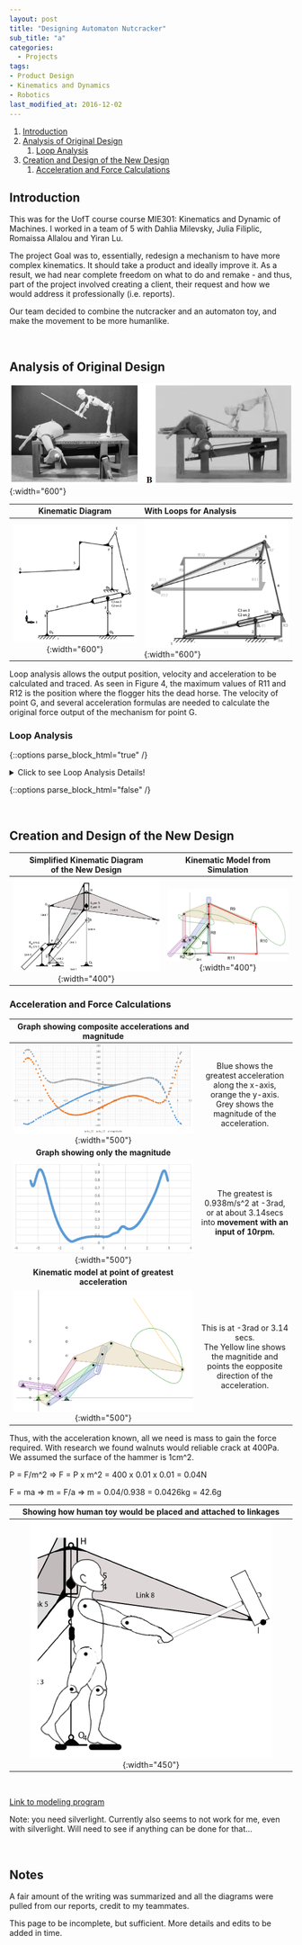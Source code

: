```yaml
---
layout: post
title: "Designing Automaton Nutcracker"
sub_title: "a"
categories:
  - Projects
tags:
- Product Design
- Kinematics and Dynamics
- Robotics
last_modified_at: 2016-12-02 
---
```


1. [Introduction](#1)
2. [Analysis of Original Design](#2)
    1. [Loop Analysis](#2a)
3. [Creation and Design of the New Design](#3)
    1. [Acceleration and Force Calculations](#3a)
    
    
## Introduction <a name="1"></a>
This was for the UofT course course MIE301: Kinematics and Dynamic of Machines. I worked in a team of 5 with Dahlia Milevsky, Julia Filiplic, Romaissa Allalou and Yiran Lu. 

The project Goal was to, essentially, redesign a mechanism to have more complex kinematics. It should take a product and ideally improve it. As a result, we had near complete freedom on what to do and remake - and thus, part of the project involved creating a client, their request and how we would address it professionally (i.e. reports). 

Our team decided to combine the nutcracker and an automaton toy, and make the movement to be more humanlike.

<p>&nbsp;</p> 

## Analysis of Original Design <a name="2"></a>

![img](/images/projects/nutcracker/og_design.PNG "The Automaton Toy Ee Combined with the Classic Nutcracker"){:width="600"}

| Kinematic Diagram | With Loops for Analysis|
|:-----------------:|:-----------------------|
| ![img](/images/projects/nutcracker/og_design_kd.PNG "Simplified KD"){:width="600"} | ![img](/images/projects/nutcracker/og_design_kd_eqtn.PNG "KD with Loops"){:width="600"} |

Loop analysis allows the output position, velocity and acceleration to be calculated and traced. As seen in Figure 4, the maximum values of R11 and  R12 is the position where the flogger hits the dead horse. The velocity of point G, and several acceleration formulas are needed to calculate the original force output of the mechanism for point G. 

### Loop Analysis <a name="2a"></a>

{::options parse_block_html="true" /} 

<details>
  
  <summary markdown="span">Click to see Loop Analysis Details!</summary>
  
  | rAC2 = 2.8cm <br> rBD  = 17.6cm <br> rFG = 18.6cm <br> rO3_B = 4.8cm <br> rAB  = 12.4cm <br>rDE = 13.2cm <br> | rEG = 21.8cm<br> rO5_FB = 8.89cm<br>rBC3= 12.7cm<br>rEF = 3.0cm<br> rO2_A = 4.8cm<br> rO2_O5 = 9.4cm ĵ +0.5cm î |
  |:-----------------:|:---------------------:|
  | ![img](/images/projects/nutcracker/og_loopAnalysis1.PNG "Simplified KD"){:width="375"} | ![img](/images/projects/nutcracker/og_loopAnalysis2.PNG "Simplified KD"){:width="320"} |
  | ![img](/images/projects/nutcracker/og_loopAnalysis3.PNG "Simplified KD"){:width="350"} | ![img](/images/projects/nutcracker/og_loopAnalysis4.PNG "Simplified KD"){:width="310"} |
  
</details>

{::options parse_block_html="false" /}

<p>&nbsp;</p> 

## Creation and Design of the New Design <a name="3"></a>

| Simplified Kinematic Diagram <br> of the New Design | Kinematic Model from Simulation |
|:---:|:---:|
| ![img](/images/projects/nutcracker/final_design_kd.PNG "Simplified KD"){:width="400"} | ![img](/images/projects/nutcracker/final_design_kd_eqtn.PNG "Simplified KD"){:width="400"} |


### Acceleration and Force Calculations <a name="3a"></a>

|Graph showing composite accelerations and magnitude | |
|:---:|:---:|
|![img](/images/projects/nutcracker/accel_graph.PNG "Composite Accelerations"){:width="500"} | Blue shows the greatest acceleration <br>along the x-axis, orange the y-axis. <br>Grey shows the magnitude of the acceleration.|
| **Graph showing only the magnitude** | |
|![img](/images/projects/nutcracker/accel_graph_mag_only.PNG "Acceleration Magnitude"){:width="500"} | The greatest is 0.938m/s^2 at -3rad, <br>or at about 3.14secs into <b> movement with an input of 10rpm.|
| **Kinematic model at point of greatest acceleration** |  |
|![img](/images/projects/nutcracker/greatest_accl_neg2-9rad.PNG "Simulation Paused at Greatest Acceleration"){:width="500"}|  This is at -3rad or 3.14 secs. <br>The Yellow line shows the magnitide and <br>points the eopposite direction of the acceleration.| 

Thus, with the acceleration known, all we need is mass to gain the force required. With research we found walnuts would reliable crack at 400Pa. We assumed the surface of the hammer is 1cm^2.

P = F/m^2 => F = P x m^2 = 400 x 0.01 x 0.01 = 0.04N

F = ma    =>    m = F/a     =>    m = 0.04/0.938 = 0.0426kg = 42.6g

| Showing how human toy would be placed and attached to linkages |
|:--:|
|![img](/images/projects/nutcracker/final_design_placement.PNG "With Human"){:width="450"} |

<p>&nbsp;</p> 

[Link to modeling program](https://designengrlab.github.io/PMKS/pmks.html?mech=ground,2,R,0.000,0.000,0.000,ttft%7C2,3,R,-30.000,0.000,0.000,ffff%7C3,4,R,100.000,150.000,0.000,ffff%7C4,ground,R,100.000,0.000,0.000,ffff%7C2,5,R,-30.000,30.000,0.000,ffff%7C5,4,RP,100.000,200.000,90.000,ffff%7C5,6,R,0.000,68.000,0.000,ffff%7C6,7,R,-30.000,68.000,0.000,ffff%7C8,4,R,100.000,250.000,25.000,ffff%7C6,ground,RP,-55.000,48.000,45.000,tfff%7C7,8,R,-30.000,200.000,0.000,ffff%7C8,R,350.000,150.000,0.000,ffff%7C )

Note: you need silverlight. Currently also seems to not work for me, even with silverlight. Will need to see if anything can be done for that...

[comment]: # ( https://docs.google.com/document/d/11p94HGvVMrtGJnBlE4-7jnZ_2klZ_HOIyMy73pJye-A/edit )
[comment]: # ( https://docs.google.com/document/d/1fPsFOBVk9J_k5i0bj0PYX3kzWta-xdNT7pqmTRZ0BbE/edit )

<p>&nbsp;</p> 

## Notes
A fair amount of the writing was summarized and all the diagrams were pulled from our reports, credit to my teammates.

This page to be incomplete, but sufficient. More details and edits to be added in time.
